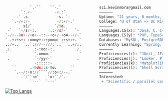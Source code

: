 ```python

           `.-``    ``-.`                 sci.kevinmora@gmail.com         
       `:.+-          -+.:`               ——————
     -` .s-            -s. `-             Uptime: "21 years, 8 months, 25 days"
   `.-/+:/-            -/:+/-.`           College: "U of Utah –> UC Riverside"
       .s1/`          `/9o.               ——————
 -`   `-/s/-:.      .:-/s/-`   `-         Languages.CS(x): "Java, C, C++, Python, R, SQL, JavaScript"
`-/+--8o+-/+o+--::--+o+/-+o4--+/-`        Languages.CS(y): "PHP, TypeScript, MATLAB, Assembly, Rust"
` .+:+s+:-:ommy+::+ymmo:-:+s+:+. `        Databases: "MySQL, PostgreSQL, MariaDB, MongoDB"
.:/+..  `..`:///--///:`..` `..+/:.        Currently Learning: "Spring, Selenium, Hibernate, Kotlin"
./.         .:-:oo:-:.         ./.        ——————
`-           `.ommo.`           -`        Proficiencies(i): "JUnit, JExcel, Log4j, Tableau, ggplot2, Seaborn"
 .           `-/yy/-`           .         Proficiencies(j): "Looker, Plotly, D3.js, p5.js, Pygal, Power Bi"
             -::::::-                     Proficiencies(k): "Matplotlib, NumPy, pandas, Manim, TensorFlow"
   ``      .-6ds::s-9o.      ``           Proficiencies(l): "Shell Scripting, HTML, CSS, TeX, JSON, YAML"
    `.--/:+o://````//:o+:/--.`            ——————
       .`/``:o`    `o:``/`.               Interested:
           `---`  `---`                    + "Scientific / parallel computing, embedded systems."       
```

[![Top Langs](https://github-readme-stats.vercel.app/api/top-langs/?username=morkev&layout=compact&show_icons=true&theme=ayu-mirage&hide_border=true&langs_count=10)](https://github.com/morkev/github-readme-stats)

<!-- 
///////////////////////////////////////////////////////////////////////////////////////
Best programming language themes from Vercel's API:
radical, dark, ayu-mirage, nord,blue-green, vue-dark, prussian, gruvbox, 
gruvbox_light, onedark, darcula, gotham, calm, material-palenight, slateorange

Documentation
https://github.com/anuraghazra/github-readme-stats/blob/master/themes/README.md
///////////////////////////////////////////////////////////////////////////////////////
Buy me a coffee (banner) – bruh, I don't need money for a coffee lol.
<a href="https://www.buymeacoffee.com/morkev" target="_blank"><img src="https://cdn.buymeacoffee.com/buttons/default-orange.png" alt="Buy Me A Coffee" height="41" width="174"></a> 

COOKING SOME YUCKY CODE!!! 
Uhm, very hacky of you to be here!!!
Lots of views but no stars :(
///////////////////////////////////////////////////////////////////////////////////////
-->

